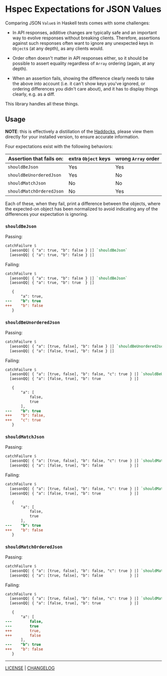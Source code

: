 # Hspec Expectations for JSON Values

Comparing JSON `Value`s in Haskell tests comes with some challenges:

- In API responses, additive changes are typically safe and an important way to
  evolve responses without breaking clients. Therefore, assertions against such
  responses often want to ignore any unexpected keys in `Object`s (at any
  depth), as any clients would.

- Order often doesn't matter in API responses either, so it should be possible
  to assert equality regardless of `Array` ordering (again, at any depth).

- When an assertion fails, showing the difference clearly needs to take the
  above into account (i.e. it can't show keys you've ignored, or ordering
  differences you didn't care about), and it has to display things clearly, e.g.
  as a diff.

This library handles all these things.

## Usage

**NOTE**: this is effectively a distillation of the [Haddocks][], please
view them directly for your installed version, to ensure accurate information.

[haddocks]: http://hackage.haskell.org/package/hspec-expectations-json/docs/Test-Hspec-Expectations-Json.html

Four expectations exist with the following behaviors:

| Assertion that **fails** on: | extra `Object` keys | wrong `Array` order |
| ---------------------------- | ------------------- | ------------------- |
| `shouldBeJson`               | Yes                 | Yes                 |
| `shouldBeUnorderedJson`      | Yes                 | No                  |
| `shouldMatchJson`            | No                  | No                  |
| `shouldMatchOrderedJson`     | No                  | Yes                 |

Each of these, when they fail, print a difference between the objects, where the
expected-on object has been normalized to avoid indicating any of the
differences your expectation is ignoring.

### `shouldBeJson`

Passing:

```hs
catchFailure $
  [aesonQQ| { "a": true, "b": false } |] `shouldBeJson`
  [aesonQQ| { "a": true, "b": false } |]
```

Failing:

```hs
catchFailure $
  [aesonQQ| { "a": true, "b": false } |] `shouldBeJson`
  [aesonQQ| { "a": true, "b": true  } |]
```

```diff
   {
       "a": true,
---    "b": true
+++    "b": false
   }
```

### `shouldBeUnorderedJson`

Passing:

```hs
catchFailure $
  [aesonQQ| { "a": [true, false], "b": false } |] `shouldBeUnorderedJson`
  [aesonQQ| { "a": [false, true], "b": false } |]
```

Failing:

```hs
catchFailure $
  [aesonQQ| { "a": [true, false], "b": false, "c": true } |] `shouldBeUnorderedJson`
  [aesonQQ| { "a": [false, true], "b": true             } |]
```

```diff
   {
       "a": [
           false,
           true
       ],
---    "b": true
+++    "b": false,
+++    "c": true
   }
```

### `shouldMatchJson`

Passing:

```hs
catchFailure $
  [aesonQQ| { "a": [true, false], "b": false, "c": true } |] `shouldMatchJson`
  [aesonQQ| { "a": [false, true], "b": false            } |]
```

Failing:

```hs
catchFailure $
  [aesonQQ| { "a": [true, false], "b": false, "c": true } |] `shouldMatchJson`
  [aesonQQ| { "a": [false, true], "b": true             } |]
```

```diff
   {
       "a": [
           false,
           true
       ],
---    "b": true
+++    "b": false
   }
```

### `shouldMatchOrderedJson`

Passing:

```hs
catchFailure $
  [aesonQQ| { "a": [true, false], "b": false, "c": true } |] `shouldMatchOrderedJson`
  [aesonQQ| { "a": [true, false], "b": false            } |]
```

Failing:

```hs
catchFailure $
  [aesonQQ| { "a": [true, false], "b": false, "c": true } |] `shouldMatchOrderedJson`
  [aesonQQ| { "a": [false, true], "b": true             } |]
```

```diff
   {
       "a": [
---        false,
---        true
+++        true,
+++        false
       ],
---    "b": true
+++    "b": false
   }
```

---

[LICENSE](./LICENSE) | [CHANGELOG](./CHANGELOG.md)
